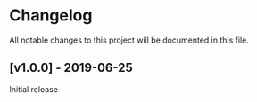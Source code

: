 # Changelog
All notable changes to this project will be documented in this file.

<a name="v1.0.0"></a>
## [v1.0.0] - 2019-06-25

Initial release